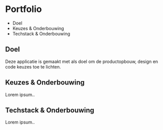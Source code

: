 # Portfolio

- Doel
- Keuzes & Onderbouwing
- Techstack & Onderbouwing

## Doel

Deze applicatie is gemaakt met als doel om de productopbouw, design en code keuzes toe te lichten.

## Keuzes & Onderbouwing

Lorem ipsum..

## Techstack & Onderbouwing

Lorem ipsum..

